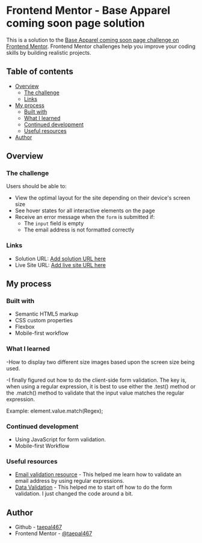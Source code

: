 # Frontend Mentor - Base Apparel coming soon page solution

This is a solution to the [Base Apparel coming soon page challenge on Frontend Mentor](https://www.frontendmentor.io/challenges/base-apparel-coming-soon-page-5d46b47f8db8a7063f9331a0). Frontend Mentor challenges help you improve your coding skills by building realistic projects. 

## Table of contents

- [Overview](#overview)
  - [The challenge](#the-challenge)
  - [Links](#links)
- [My process](#my-process)
  - [Built with](#built-with)
  - [What I learned](#what-i-learned)
  - [Continued development](#continued-development)
  - [Useful resources](#useful-resources)
- [Author](#author)



## Overview

### The challenge

Users should be able to:

- View the optimal layout for the site depending on their device's screen size
- See hover states for all interactive elements on the page
- Receive an error message when the `form` is submitted if:
  - The `input` field is empty
  - The email address is not formatted correctly



### Links

- Solution URL: [Add solution URL here](https://github.com/taepal467/base_apparel_page)
- Live Site URL: [Add live site URL here](https://taepal467.github.io/base_apparel_page/)

## My process

### Built with

- Semantic HTML5 markup
- CSS custom properties
- Flexbox
- Mobile-first workflow



### What I learned

-How to display two different size images based upon the screen size being used.

-I finally figured out how to do the client-side form validation. The key is, when using a regular expression, it is best to use either the 
.test() method or the .match() method to validate that the input value matches the regular expression. 

Example: element.value.match(Regex);


### Continued development

- Using JavaScript for form validation. 
- Mobile-first Workflow

### Useful resources

- [Email validation resource](https://www.simplilearn.com/tutorials/javascript-tutorial/email-validation-in-javascript) - This helped me learn how to validate an email address by using regular expressions.
- [Data Validation](https://www.freecodecamp.org/news/form-validation-with-html5-and-javascript/) - This helped me to start off how to do the form validation. I just changed the code around a bit.


## Author

- Github - [taepal467](https://github.com/taepal467)
- Frontend Mentor - [@taepal467](https://www.frontendmentor.io/profile/taepal467)





